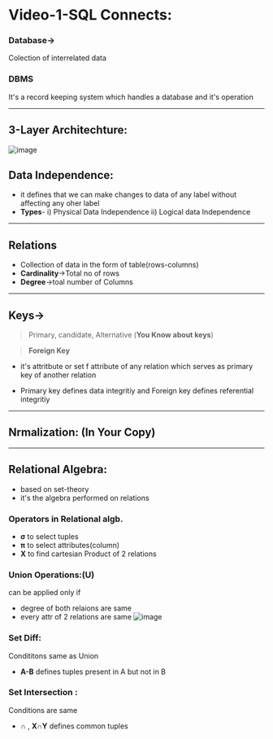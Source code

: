 # Video-1-SQL Connects:
### Database->
Colection of interrelated data
### DBMS

It's a record keeping system which handles a database and it's operation

---
## 3-Layer Architechture:
![image](https://user-images.githubusercontent.com/77873383/166854798-ee6f6bea-91a5-4d63-87f5-39d19ab2109a.png)

## Data Independence:
- it defines that we can make changes to data of any label without affecting any oher label
- **Types**-   i) Physical Data Independence ii) Logical data Independence

---

## Relations
- Collection of data in the form of table(rows-columns)
- **Cardinality**->Total no of rows
- **Degree**->toal number of Columns

---
## Keys-> 
> Primary, candidate, Alternative (**You Know about keys**)

> **Foreign Key**
- it's attritbute or set f attribute of any relation which serves as primary key of another relation

- Primary key defines data integritiy and Foreign key defines referential integritiy
---
## Nrmalization: (In Your Copy)

---
## Relational Algebra:
- based on set-theory
- it's the algebra performed on relations

### Operators in Relational algb.
- **σ** to select tuples
- **π** to select attributes(column)
- **X** to find cartesian Product of 2 relations

### Union Operations:(U)
can be applied only if
- degree of both relaions are same
- every attr of 2 relations are same
![image](https://user-images.githubusercontent.com/77873383/166857362-1d7a4cd2-76d5-4c33-a94d-3d0d36283d4d.png)
### Set Diff:
Condititons same as Union
- **A-B** defines tuples present in A but not in B

### Set Intersection :
Conditions are same
- **∩** , **X∩Y** defines common tuples
